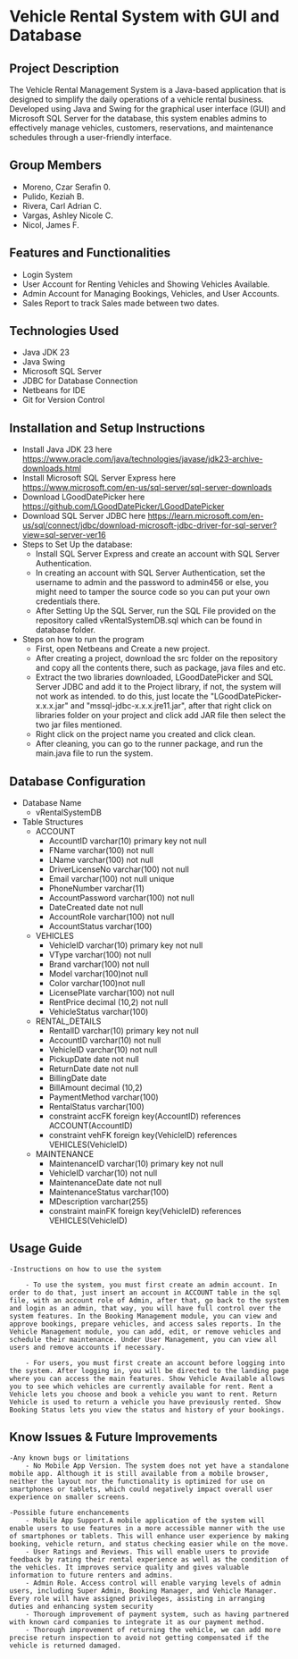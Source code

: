 # Vehicle Rental System with GUI and Database


## Project Description
The Vehicle Rental Management System is a Java-based application that is designed to simplify the daily operations of a vehicle rental business. Developed using Java and Swing for the graphical user interface (GUI) and Microsoft SQL Server for the database, this system enables admins to effectively manage vehicles, customers, reservations, and maintenance schedules through a user-friendly interface.

## Group Members
- Moreno, Czar Serafin 0.
- Pulido, Keziah B.
- Rivera, Carl Adrian C.
- Vargas, Ashley Nicole C.
- Nicol, James F.

## Features and Functionalities
- Login System
- User Account for Renting Vehicles and Showing Vehicles Available.
- Admin Account for Managing Bookings, Vehicles, and User Accounts.
- Sales Report to track Sales made between two dates.

## Technologies Used
- Java JDK 23
- Java Swing
- Microsoft SQL Server 
- JDBC for Database Connection 
- Netbeans for IDE
- Git for Version Control

## Installation and Setup Instructions
- Install Java JDK 23 here https://www.oracle.com/java/technologies/javase/jdk23-archive-downloads.html
- Install Microsoft SQL Server Express here https://www.microsoft.com/en-us/sql-server/sql-server-downloads
- Download LGoodDatePicker here https://github.com/LGoodDatePicker/LGoodDatePicker
- Download SQL Server JDBC here https://learn.microsoft.com/en-us/sql/connect/jdbc/download-microsoft-jdbc-driver-for-sql-server?view=sql-server-ver16
- Steps to Set Up the database:
    - Install SQL Server Express and create an account with SQL Server Authentication. 
    - In creating an account with SQL Server Authentication, set the username to admin and the password to admin456 or else, you might need to tamper the source code so you can put your own credentials there.
    - After Setting Up the SQL Server, run the SQL File provided on the repository called vRentalSystemDB.sql which can be found in database folder.
- Steps on how to run the program
    - First, open Netbeans and Create a new project.
    - After creating a project, download the src folder on the repository and copy all the contents there, such as package, java files and etc.
    - Extract the two libraries downloaded, LGoodDatePicker and SQL Server JDBC and add it to the Project library, if not, the system will not work as intended. to do this, just locate the "LGoodDatePicker-x.x.x.jar" and "mssql-jdbc-x.x.x.jre11.jar", after that right click on libraries folder on your project and click add JAR file then
    select the two jar files mentioned.
    - Right click on the project name you created and click clean.
    - After cleaning, you can go to the runner package, and run the main.java file to run the system.

## Database Configuration
- Database Name
    - vRentalSystemDB
- Table Structures
    - ACCOUNT
        - AccountID varchar(10) primary key not null
        - FName varchar(100) not null 
        - LName varchar(100) not null
        - DriverLicenseNo varchar(100) not null 
        - Email varchar(100) not null unique
        - PhoneNumber varchar(11)
        - AccountPassword varchar(100) not null
        - DateCreated date not null
        - AccountRole varchar(100) not null
        - AccountStatus varchar(100)
    - VEHICLES
        - VehicleID varchar(10) primary key not null 
        - VType varchar(100) not null 
        - Brand varchar(100) not null
        - Model varchar(100)not null
        - Color varchar(100)not null
        - LicensePlate varchar(100) not null
        - RentPrice decimal (10,2) not null 
        - VehicleStatus varchar(100)
    - RENTAL_DETAILS
        - RentalID varchar(10) primary key not null
        - AccountID varchar(10) not null
        - VehicleID varchar(10) not null 
        - PickupDate date not null 
        - ReturnDate date not null
        - BillingDate date 
        - BillAmount decimal (10,2) 
        - PaymentMethod varchar(100)
        - RentalStatus varchar(100)
        - constraint accFK foreign key(AccountID) references ACCOUNT(AccountID)
        - constraint vehFK foreign key(VehicleID) references VEHICLES(VehicleID)
    - MAINTENANCE
        - MaintenanceID varchar(10) primary key not null 
        - VehicleID varchar(10) not null 
        - MaintenanceDate date not null
        - MaintenanceStatus varchar(100)
        - MDescription varchar(255)
        - constraint mainFK foreign key(VehicleID) references VEHICLES(VehicleID)

## Usage Guide
    -Instructions on how to use the system

        - To use the system, you must first create an admin account. In order to do that, just insert an account in ACCOUNT table in the sql file, with an account role of Admin, after that, go back to the system and login as an admin, that way, you will have full control over the system features. In the Booking Management module, you can view and approve bookings, prepare vehicles, and access sales reports. In the Vehicle Management module, you can add, edit, or remove vehicles and schedule their maintenance. Under User Management, you can view all users and remove accounts if necessary.

        - For users, you must first create an account before logging into the system. After logging in, you will be directed to the landing page where you can access the main features. Show Vehicle Available allows you to see which vehicles are currently available for rent. Rent a Vehicle lets you choose and book a vehicle you want to rent. Return Vehicle is used to return a vehicle you have previously rented. Show Booking Status lets you view the status and history of your bookings.

## Know Issues & Future Improvements
    -Any known bugs or limitations
        - No Mobile App Version. The system does not yet have a standalone mobile app. Although it is still available from a mobile browser, neither the layout nor the functionality is optimized for use on smartphones or tablets, which could negatively impact overall user experience on smaller screens.

    -Possible future enchancements
        - Mobile App Support.A mobile application of the system will enable users to use features in a more accessible manner with the use of smartphones or tablets. This will enhance user experience by making booking, vehicle return, and status checking easier while on the move.
        - User Ratings and Reviews. This will enable users to provide feedback by rating their rental experience as well as the condition of the vehicles. It improves service quality and gives valuable information to future renters and admins.
        - Admin Role. Access control will enable varying levels of admin users, including Super Admin, Booking Manager, and Vehicle Manager. Every role will have assigned privileges, assisting in arranging duties and enhancing system security
        - Thorough improvement of payment system, such as having partnered with known card companies to integrate it as our payment method.
        - Thorough improvement of returning the vehicle, we can add more precise return inspection to avoid not getting compensated if the vehicle is returned damaged.


